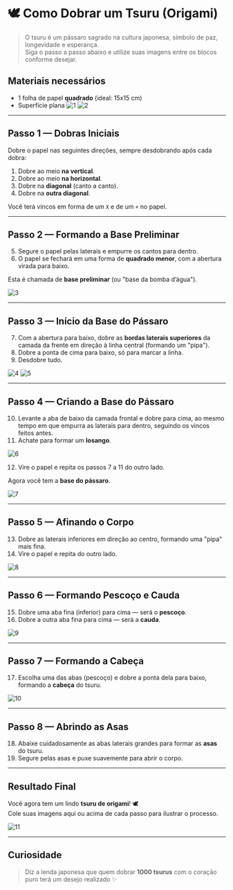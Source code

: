 # 🕊️ Como Dobrar um Tsuru (Origami)

> O tsuru é um pássaro sagrado na cultura japonesa, símbolo de paz, longevidade e esperança.  
> Siga o passo a passo abaixo e utilize suas imagens entre os blocos conforme desejar.

## Materiais necessários

- 1 folha de papel **quadrado** (ideal: 15x15 cm)
- Superfície plana
 ![1](/assets/img1.jpg)
 ![2](/assets/img2.jpg)

---

## Passo 1 — Dobras Iniciais

Dobre o papel nas seguintes direções, sempre desdobrando após cada dobra:

1. Dobre ao meio **na vertical**.
2. Dobre ao meio **na horizontal**.
3. Dobre na **diagonal** (canto a canto).
4. Dobre na **outra diagonal**.

Você terá vincos em forma de um `X` e de um `+` no papel.


---

## Passo 2 — Formando a Base Preliminar

5. Segure o papel pelas laterais e empurre os cantos para dentro.
6. O papel se fechará em uma forma de **quadrado menor**, com a abertura virada para baixo.

Esta é chamada de **base preliminar** (ou "base da bomba d’água").

![3](/assets/img3.jpg)

---

## Passo 3 — Início da Base do Pássaro

7. Com a abertura para baixo, dobre as **bordas laterais superiores** da camada da frente em direção à linha central (formando um "pipa").
8. Dobre a ponta de cima para baixo, só para marcar a linha.
9. Desdobre tudo.

 ![4](/assets/img4.jpg)
 ![5](/assets/img5.jpg)

---

## Passo 4 — Criando a Base do Pássaro

10. Levante a aba de baixo da camada frontal e dobre para cima, ao mesmo tempo em que empurra as laterais para dentro, seguindo os vincos feitos antes.
11. Achate para formar um **losango**.

![6](/assets/img6.jpg)

12. Vire o papel e repita os passos 7 a 11 do outro lado.

Agora você tem a **base do pássaro**.

![7](/assets/img7.jpg)

---

## Passo 5 — Afinando o Corpo

13. Dobre as laterais inferiores em direção ao centro, formando uma "pipa" mais fina.
14. Vire o papel e repita do outro lado.

![8](/assets/img8.jpg)

---

## Passo 6 — Formando Pescoço e Cauda

15. Dobre uma aba fina (inferior) para cima — será o **pescoço**.
16. Dobre a outra aba fina para cima — será a **cauda**.

![9](/assets/img9.jpg)

---

## Passo 7 — Formando a Cabeça

17. Escolha uma das abas (pescoço) e dobre a ponta dela para baixo, formando a **cabeça** do tsuru.

 ![10](/assets/img10.jpg)

---

## Passo 8 — Abrindo as Asas

18. Abaixe cuidadosamente as abas laterais grandes para formar as **asas** do tsuru.
19. Segure pelas asas e puxe suavemente para abrir o corpo.

---

## Resultado Final

Você agora tem um lindo **tsuru de origami**! 🕊️  
Cole suas imagens aqui ou acima de cada passo para ilustrar o processo.

![11](/assets/img11.jpg)

---

## Curiosidade

> Diz a lenda japonesa que quem dobrar **1000 tsurus** com o coração puro terá um desejo realizado ✨
